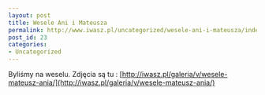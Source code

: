 ```yaml
---
layout: post
title: Wesele Ani i Mateusza
permalink: http://www.iwasz.pl/uncategorized/wesele-ani-i-mateusza/index.html
post_id: 23
categories: 
- Uncategorized
---
```


Byliśmy na weselu. Zdjęcia są tu : 
[http://iwasz.pl/galeria/v/wesele-mateusz-ania/](http://iwasz.pl/galeria/v/wesele-mateusz-ania/)